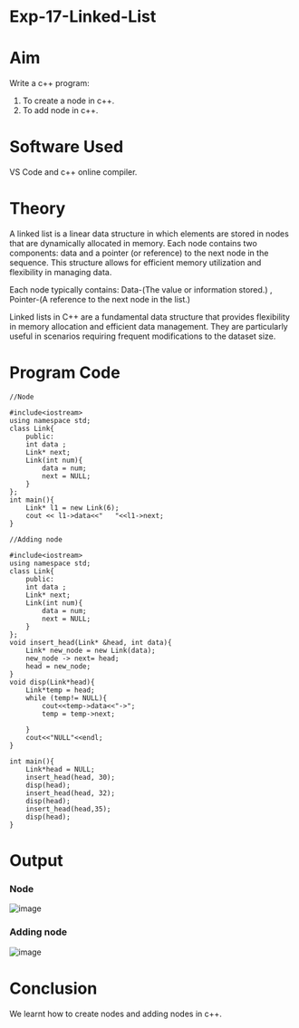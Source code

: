 # Exp-17-Linked-List
# Aim
Write a c++ program:
1. To create a node in c++.
2. To add node in c++.
# Software Used
VS Code and c++ online compiler.
# Theory
A linked list is a linear data structure in which elements are stored in nodes that are dynamically allocated in memory. Each node contains two components: data and a pointer (or reference) to the next node in the sequence. This structure allows for efficient memory utilization and flexibility in managing data.

Each node typically contains:
Data-(The value or information stored.) ,
Pointer-(A reference to the next node in the list.)

Linked lists in C++ are a fundamental data structure that provides flexibility in memory allocation and efficient data management. They are particularly useful in scenarios requiring frequent modifications to the dataset size.

# Program Code
```
//Node

#include<iostream>
using namespace std;
class Link{
    public:
    int data ;
    Link* next;
    Link(int num){
        data = num;
        next = NULL;
    }
};
int main(){
    Link* l1 = new Link(6);
    cout << l1->data<<"   "<<l1->next;
}
```
```
//Adding node

#include<iostream>
using namespace std;
class Link{
    public:
    int data ;
    Link* next;
    Link(int num){
        data = num;
        next = NULL;
    }
};
void insert_head(Link* &head, int data){
    Link* new_node = new Link(data);
    new_node -> next= head;
    head = new_node;
}
void disp(Link*head){
    Link*temp = head;
    while (temp!= NULL){
        cout<<temp->data<<"->";
        temp = temp->next;

    }
    cout<<"NULL"<<endl;
}

int main(){
    Link*head = NULL;
    insert_head(head, 30);
    disp(head);
    insert_head(head, 32);
    disp(head);
    insert_head(head,35);
    disp(head);
}
```
# Output
### Node
![image](https://github.com/user-attachments/assets/28ffe951-d215-4665-9758-77851c337466)
### Adding node
![image](https://github.com/user-attachments/assets/2e1b7c19-092a-403c-8a91-4907cb2b7192)
# Conclusion
We learnt how to create nodes and adding nodes in c++.
